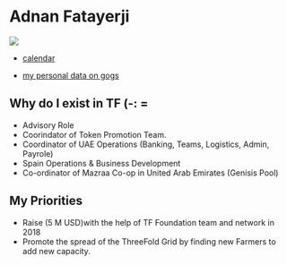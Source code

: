 # Adnan Fatayerji
![](https://docs.greenitglobe.com/gig/data_team/raw/master/team/threefold/varia/Adnan%20Fatayerji/processed.jpg)

- [calendar](https://calendar.google.com/calendar/embed?src=afatayer%40threefoldtoken.com&ctz=Asia/Dubai?src=greenitglobe.com_tsjmu4ib6q6fq908187nuvc6v8%40group.calendar.google.com&ctz=Europe/Amsterdam)

- [my personal data on gogs](https://docs.greenitglobe.com/gig/data_team/src/master/team/threefold/varia/Adnan%20Fatayerji)

## Why do I exist in TF (-: = 


- Advisory Role
- Coorindator of Token Promotion Team. 
- Coordinator of UAE Operations (Banking, Teams, Logistics, Admin, Payrole)
- Spain Operations & Business Development
- Co-ordinator of Mazraa Co-op in United Arab Emirates (Genisis Pool)

## My Priorities

- Raise (5 M USD)with the help of TF Foundation team and network in 2018
- Promote the spread of the ThreeFold Grid by finding new Farmers to add new capacity.










